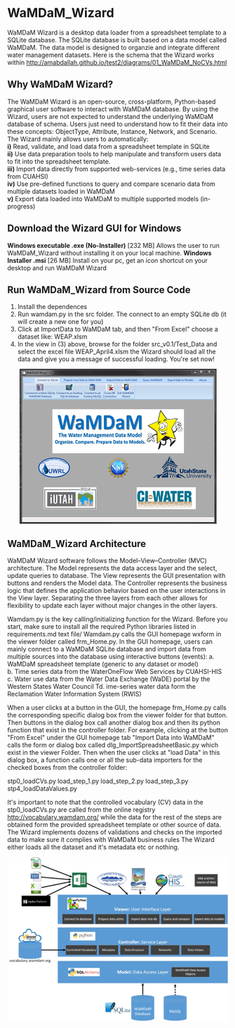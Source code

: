 # WaMDaM_Wizard
WaMDaM Wizard is a desktop data loader from a spreadsheet template to a SQLite database. The SQLite database is built based on a data model called WaMDaM. The data model is designed to organzie and integrate different water management datasets.
Here is the schema that the Wizard works within http://amabdallah.github.io/test2/diagrams/01_WaMDaM_NoCVs.html

## Why WaMDaM Wizard?   
The WaMDaM Wizard is an open-source, cross-platform, Python-based graphical user software to interact with WaMDaM database. By using the Wizard, users are not expected to understand the underlying WaMDaM database of schema. Users just need to understand how to fit their data into these concepts: ObjectType, Attribute, Instance, Network, and Scenario. 
The Wizard mainly allows users to automatically:    
**i)**   Read, validate, and load data from a spreadsheet template in SQLite  
**ii)**  Use data preparation tools to help manipulate and transform users data to fit into the spreadsheet template.  
**iii)** Import data directly from supported web-services (e.g., time series data from CUAHSI)  
**iv)**  Use pre-defined functions to query and compare scenario data from multiple datasets loaded in WaMDaM   
**v)**   Export data loaded into WaMDaM to multiple supported models (in-progress)  

## Download the Wizard GUI for Windows 
**Windows executable .exe (No-Installer)** [232 MB] Allows the user to run WaMDaM_Wizard without installing it on your local machine. 
**Windows Installer .msi** [26 MB] Install on your pc, get an icon shortcut on your desktop and run WaMDaM Wizard


## Run WaMDaM_Wizard from Source Code 
1. Install the dependences 
2. Run wamdam.py in the src folder. The connect to an empty SQLite db (it will create a new one for you)
3. Click at ImportData to WaMDaM tab, and then "From Excel" choose a dataset like: WEAP.xlsm
4. In the view in (3) above, browse for the folder src_v0.1/Test_Data and select the excel file WEAP_April4.xlsm
the Wizard should load all the data and give you a message of successful loading. You're set now!

<p align="center">
  <img width="449" height="352" src="https://github.com/WamdamProject/WaMDaM_Wizard/blob/master/Wizard.PNG">
</p>


## WaMDaM_Wizard Architecture

WaMDaM Wizard software follows the Model–View–Controller (MVC) architecture. The Model represents the data access layer and the select, update queries to database. The View represents the GUI presentation with buttons and renders the Model data. The Controller represents the business logic that defines the application behavior based on the user interactions in the View layer. Separating the three layers from each other allows for flexibility to update each layer without major changes in the other layers.


Wamdam.py is the key calling/initializing function for the Wizard. Before you start, make sure to install all the required Python libraries listed in requirements.md text file/ Wamdam.py calls the GUI homepage wxform in the viewer folder called frm_Home.py. In the GUI homepage, users can mainly connect to a WaMDaM SQLite database and import data from multiple sources into the database using interactive buttons (events):
a. WaMDaM spreadsheet template (generic to any dataset or model)  
b. Time series data from the WaterOneFlow Web Services by CUAHSI-HIS 
c. Water use data from the Water Data Exchange (WaDE) portal by the Western States Water Council 
Td. ime-series water data form the Reclamation Water Information System (RWIS) 

When a user clicks at a button in the GUI, the homepage frm_Home.py calls the corresponding specific dialog box from the viewer folder for that button. Then buttons in the dialog box call another dialog box and then its python function that exist in the controller folder. For example, clicking at the button "From Excel" under the GUI homepage tab "Import Data into WaMDaM" calls the form or dialog box called dlg_ImportSpreadsheetBasic.py which exist in the viewer Folder. Then when the user clicks at "load Data" in this dialog box, a function calls one or all the sub-data importers for the checked boxes from the controller folder:

stp0_loadCVs.py
load_step_1.py
load_step_2.py
load_step_3.py 
stp4_loadDataValues.py

It's important to note that the controlled vocabulary (CV) data in the stp0_loadCVs.py are called from the online registry http://vocabulary.wamdam.org/ while the data for the rest of the steps are obtained form the provided spreadsheet template or other source of data. The Wizard implements dozens of validations and checks on the imported data to make sure it complies with WaMDaM business rules The Wizard either loads all the dataset and it's metadata etc or nothing.


<p align="center">
  <img src="https://github.com/WamdamProject/WaMDaM_Wizard/blob/master/Wizard_flowchart.jpg">
</p>


